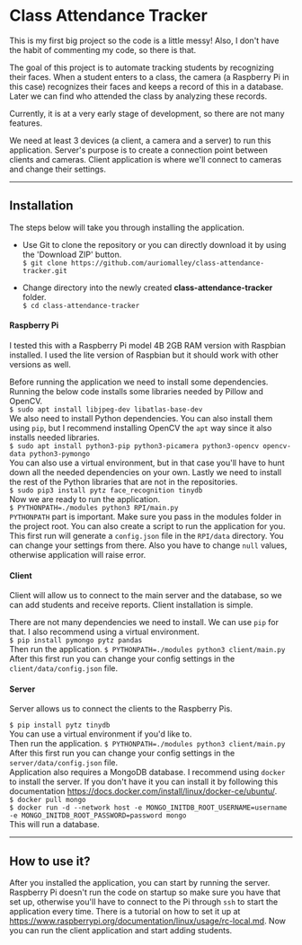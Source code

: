 Class Attendance Tracker
========================
This is my first big project so the code is a little messy! Also,
I don't have the habit of commenting my code, so there is that.

The goal of this project is to automate tracking students
by recognizing their faces. When a student enters to a class,
the camera (a Raspberry Pi in this case) recognizes their faces
and keeps a record of this in a database. Later we can find
who attended the class by analyzing these records.

Currently, it is at a very early stage of development, so there
are not many features.

We need at least 3 devices (a client, a camera and a server)
to run this application. Server's purpose is to create a connection
point between clients and cameras. Client application is where we'll
connect to cameras and change their settings.

***

Installation
------------

The steps below will take you through installing the application.

* Use Git to clone the repository or you can directly download it
  by using the 'Download ZIP' button.  
  `$ git clone https://github.com/auriomalley/class-attendance-tracker.git`
  
* Change directory into the newly created **class-attendance-tracker**
  folder.  
  `$ cd class-attendance-tracker`

#### Raspberry Pi

I tested this with a Raspberry Pi model 4B 2GB RAM version with
Raspbian installed. I used the lite version of Raspbian but it
should work with other versions as well.

Before running the application we need to install some dependencies.
Running the below code installs some libraries needed by Pillow and
OpenCV.  
`$ sudo apt install libjpeg-dev libatlas-base-dev`  
We also need to install Python dependencies. You can also
install them using `pip`, but I recommend installing OpenCV the `apt` way
since it also installs needed libraries.  
`$ sudo apt install python3-pip python3-picamera python3-opencv opencv-data python3-pymongo`  
You can also use a virtual environment, but in that case you'll have to
hunt down all the needed dependencies on your own.
Lastly we need to install the rest of the Python libraries that are
not in the repositories.  
`$ sudo pip3 install pytz face_recognition tinydb`  
Now we are ready to run the application.  
`$ PYTHONPATH=./modules python3 RPI/main.py`  
`PYTHONPATH` part is important. Make sure you pass in the modules folder in
the project root. You can also create a script to run the application
for you.  
This first run will generate a `config.json` file in the `RPI/data` directory.
You can change your settings from there. Also you have to change `null`
values, otherwise application will raise error.

#### Client

Client will allow us to connect to the main server and the database,
so we can add students and receive reports. Client installation is simple.  

There are not many dependencies we need to install. We can use `pip` for that.
I also recommend using a virtual environment.  
`$ pip install pymongo pytz pandas`  
Then run the application.
`$ PYTHONPATH=./modules python3 client/main.py`  
After this first run you can change your config settings in the 
`client/data/config.json` file.
 
#### Server

Server allows us to connect the clients to the Raspberry Pis.  

`$ pip install pytz tinydb`  
You can use a virtual environment if you'd like to.  
Then run the application.
`$ PYTHONPATH=./modules python3 client/main.py`  
After this first run you can change your config settings in the 
`server/data/config.json` file.  
Application also requires a MongoDB database. I recommend using `docker` to
install the server. If you don't have it you can install it by following
this documentation https://docs.docker.com/install/linux/docker-ce/ubuntu/.  
`$ docker pull mongo`  
`$ docker run -d --network host
   -e MONGO_INITDB_ROOT_USERNAME=username
   -e MONGO_INITDB_ROOT_PASSWORD=password mongo`  
This will run a database.

***

How to use it?
--------------
After you installed the application, you can start by running the server.
Raspberry Pi doesn't run the code on startup so make sure you have that
set up, otherwise you'll have to connect to the Pi through `ssh` to start
the application every time. There is a tutorial on how to set it up
at https://www.raspberrypi.org/documentation/linux/usage/rc-local.md. Now
you can run the client application and start adding students.



